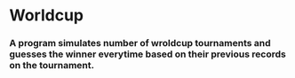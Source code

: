 # Worldcup

### A program simulates number of wroldcup tournaments and guesses the winner everytime based on their previous records on the tournament.
